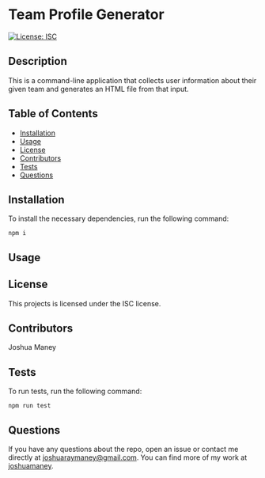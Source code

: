 # Team Profile Generator

  [![License: ISC](https://img.shields.io/badge/License-ISC-blue.svg)](https://opensource.org/licenses/ISC)

  ## Description

  This is a command-line application that collects user information about their given team and generates an HTML file from that input.

  ## Table of Contents

  * [Installation](##-installation)
  * [Usage](##-usage)
  * [License](##-license)
  * [Contributors](##-contributors)
  * [Tests](##-tests)
  * [Questions](##-questions)

  ## Installation

  To install the necessary dependencies, run the following command:
  ```
  npm i
  ```

  ## Usage

  ## License

  This projects is licensed under the ISC license.

  ## Contributors

  Joshua Maney

  ## Tests

  To run tests, run the following command:
  ```
  npm run test
  ```

  ## Questions

  If you have any questions about the repo, open an issue or contact me directly at [joshuaraymaney@gmail.com](mailto:joshuaraymaney@gmail.com). You can find more of my work at [joshuamaney](https://www.github.com/joshuamaney).


  